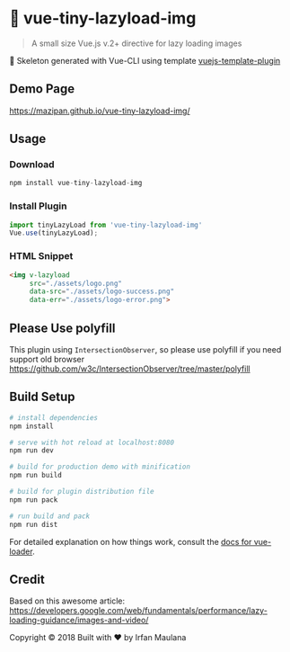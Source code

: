 # 🐌 vue-tiny-lazyload-img

> A small size Vue.js v.2+ directive for lazy loading images

:rocket: Skeleton generated with Vue-CLI using template [vuejs-template-plugin](https://github.com/mazipan/vuejs-template-plugin)

## Demo Page

https://mazipan.github.io/vue-tiny-lazyload-img/

## Usage

### Download

```js
npm install vue-tiny-lazyload-img
```

### Install Plugin

```js
import tinyLazyLoad from 'vue-tiny-lazyload-img'
Vue.use(tinyLazyLoad);
```

### HTML Snippet

```html
<img v-lazyload
     src="./assets/logo.png"
     data-src="./assets/logo-success.png"
     data-err="./assets/logo-error.png">
```

## Please Use polyfill

This plugin using `IntersectionObserver`, so please use polyfill if you need support old browser https://github.com/w3c/IntersectionObserver/tree/master/polyfill

## Build Setup

``` bash
# install dependencies
npm install

# serve with hot reload at localhost:8080
npm run dev

# build for production demo with minification
npm run build

# build for plugin distribution file
npm run pack

# run build and pack
npm run dist
```

For detailed explanation on how things work, consult the [docs for vue-loader](http://vuejs.github.io/vue-loader).

## Credit

Based on this awesome article: https://developers.google.com/web/fundamentals/performance/lazy-loading-guidance/images-and-video/


Copyright © 2018 Built with ❤️ by Irfan Maulana

